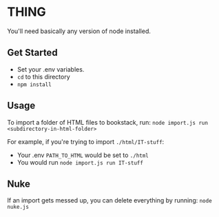 # THING

You'll need basically any version of node installed.

## Get Started

- Set your .env variables. 
- `cd` to this directory
- `npm install`

## Usage
To import a folder of HTML files to bookstack, run:
`node import.js run <subdirectory-in-html-folder>`

For example, if you're trying to import `./html/IT-stuff`:
- Your .env `PATH_TO_HTML` would be set to `./html`
- You would run `node import.js run IT-stuff`

## Nuke
If an import gets messed up, you can delete everything by running:
`node nuke.js`
